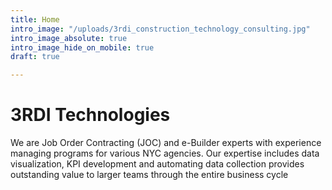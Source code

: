 ```yaml
---
title: Home
intro_image: "/uploads/3rdi_construction_technology_consulting.jpg"
intro_image_absolute: true
intro_image_hide_on_mobile: true
draft: true

---
```

# 3RDI Technologies

We are Job Order Contracting (JOC) and e-Builder experts with experience managing programs for various NYC agencies.  Our expertise includes data visualization, KPI development and automating data collection provides outstanding value to larger teams through the entire business cycle